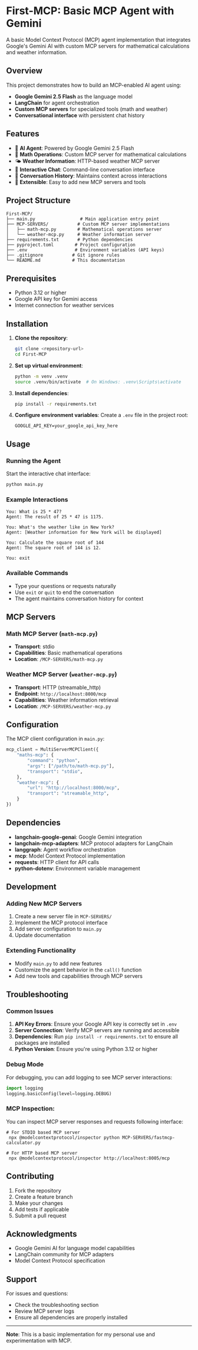 # First-MCP: Basic MCP Agent with Gemini

A basic Model Context Protocol (MCP) agent implementation that integrates Google's Gemini AI with custom MCP servers for mathematical calculations and weather information.

## Overview

This project demonstrates how to build an MCP-enabled AI agent using:
- **Google Gemini 2.5 Flash** as the language model
- **LangChain** for agent orchestration
- **Custom MCP servers** for specialized tools (math and weather)
- **Conversational interface** with persistent chat history

## Features

- 🤖 **AI Agent**: Powered by Google Gemini 2.5 Flash
- 🧮 **Math Operations**: Custom MCP server for mathematical calculations
- 🌤️ **Weather Information**: HTTP-based weather MCP server
- 💬 **Interactive Chat**: Command-line conversation interface
- 📝 **Conversation History**: Maintains context across interactions
- 🔧 **Extensible**: Easy to add new MCP servers and tools

## Project Structure

```
First-MCP/
├── main.py                 # Main application entry point
├── MCP-SERVERS/           # Custom MCP server implementations
│   ├── math-mcp.py        # Mathematical operations server
│   └── weather-mcp.py     # Weather information server
├── requirements.txt       # Python dependencies
├── pyproject.toml        # Project configuration
├── .env                  # Environment variables (API keys)
├── .gitignore           # Git ignore rules
└── README.md            # This documentation
```

## Prerequisites

- Python 3.12 or higher
- Google API key for Gemini access
- Internet connection for weather services

## Installation

1. **Clone the repository**:
   ```bash
   git clone <repository-url>
   cd First-MCP
   ```

2. **Set up virtual environment**:
   ```bash
   python -m venv .venv
   source .venv/bin/activate  # On Windows: .venv\Scripts\activate
   ```

3. **Install dependencies**:
   ```bash
   pip install -r requirements.txt
   ```

4. **Configure environment variables**:
   Create a `.env` file in the project root:
   ```env
   GOOGLE_API_KEY=your_google_api_key_here
   ```

## Usage

### Running the Agent

Start the interactive chat interface:

```bash
python main.py
```

### Example Interactions

```
You: What is 25 * 47?
Agent: The result of 25 * 47 is 1175.

You: What's the weather like in New York?
Agent: [Weather information for New York will be displayed]

You: Calculate the square root of 144
Agent: The square root of 144 is 12.

You: exit
```

### Available Commands

- Type your questions or requests naturally
- Use `exit` or `quit` to end the conversation
- The agent maintains conversation history for context

## MCP Servers

### Math MCP Server (`math-mcp.py`)
- **Transport**: stdio
- **Capabilities**: Basic mathematical operations
- **Location**: `/MCP-SERVERS/math-mcp.py`

### Weather MCP Server (`weather-mcp.py`)
- **Transport**: HTTP (streamable_http)
- **Endpoint**: `http://localhost:8000/mcp`
- **Capabilities**: Weather information retrieval
- **Location**: `/MCP-SERVERS/weather-mcp.py`

## Configuration

The MCP client configuration in `main.py`:

```python
mcp_client = MultiServerMCPClient({
    "maths-mcp": {
        "command": "python",
        "args": ["/path/to/math-mcp.py"],
        "transport": "stdio",
    },
    "weather-mcp": {
        "url": "http://localhost:8000/mcp",
        "transport": "streamable_http",
    }
})
```

## Dependencies

- **langchain-google-genai**: Google Gemini integration
- **langchain-mcp-adapters**: MCP protocol adapters for LangChain
- **langgraph**: Agent workflow orchestration
- **mcp**: Model Context Protocol implementation
- **requests**: HTTP client for API calls
- **python-dotenv**: Environment variable management

## Development

### Adding New MCP Servers

1. Create a new server file in `MCP-SERVERS/`
2. Implement the MCP protocol interface
3. Add server configuration to `main.py`
4. Update documentation

### Extending Functionality

- Modify `main.py` to add new features
- Customize the agent behavior in the `call()` function
- Add new tools and capabilities through MCP servers

## Troubleshooting

### Common Issues

1. **API Key Errors**: Ensure your Google API key is correctly set in `.env`
2. **Server Connection**: Verify MCP servers are running and accessible
3. **Dependencies**: Run `pip install -r requirements.txt` to ensure all packages are installed
4. **Python Version**: Ensure you're using Python 3.12 or higher

### Debug Mode

For debugging, you can add logging to see MCP server interactions:

```python
import logging
logging.basicConfig(level=logging.DEBUG)
```

### MCP Inspection:
You can inspect MCP server responses and requests following interface:
```shell
# For STDIO based MCP server
 npx @modelcontextprotocol/inspector python MCP-SERVERS/fastmcp-calculator.py

# For HTTP based MCP server
 npx @modelcontextprotocol/inspector http://localhost:8005/mcp
```

## Contributing

1. Fork the repository
2. Create a feature branch
3. Make your changes
4. Add tests if applicable
5. Submit a pull request

## Acknowledgments

- Google Gemini AI for language model capabilities
- LangChain community for MCP adapters
- Model Context Protocol specification

## Support

For issues and questions:
- Check the troubleshooting section
- Review MCP server logs
- Ensure all dependencies are properly installed

---

**Note**: This is a basic implementation for my personal use and experimentation with MCP. 